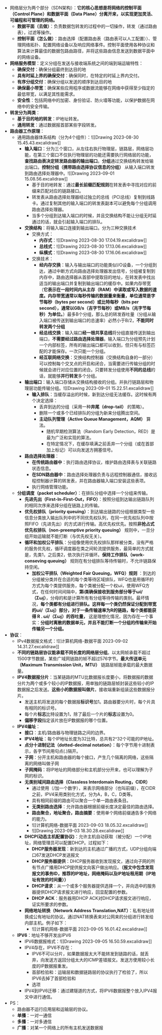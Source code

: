 - 网络层分为两个部分（SDN架构）：**它的核心思想是将网络的控制平面（Control Plane）和数据平面（Data Plane）分离开来，以实现更加灵活、可编程和可管理的网络。**
	- **数据平面（去做）**：负责数据包转发的过程中的一切操作，转发（通过路由表），过滤等操作。
	- **控制平面（怎么做）**：路由选择（配置路由表（路由表可以人工配置））、管理网络拓扑、配置网络设备以及响应网络事件。控制平面使用各种协议和算法来计算最佳的数据包路由路径，并将这些路由信息发送到数据平面中的网络设备。
- **网络服务模型**：定义分组在发送与接收端系统之间的端到端运输特性：
	- **确保交付**：确保分组最终到达目的地
	- **具有时延上界的确保交付**：确保同时，在特定的时延上界内交付。
	- **有序分组交付**：确保分组以发送的顺序到达目的地
	- **确保最小带宽**：确保某些应用程序或数据流能够在网络中获得至少指定的最低带宽，以满足其性能需求。
	- **安全性**：包括网络中的加密、身份验证、防火墙等功能，以保护数据在网络中的安全传输。
- **转发分为两类**：
	- **基于目的地的转发**：IP地址转发。
	- **通用转发**：通过数据报首部某些字段转发。
- **路由器工作原理**：
	- 通用路由器体系结构（分为4个组件）：![[Drawing 2023-08-30 15.45.43.excalidraw]]
		- **输入端口**：分为三个窗口，从左往右执行物理层，链路层，网络层功能，在第三个窗口不仅执行物理层的功能还需要执行网络层的功能，**查找路由表决定转发路由器的输出端口**。**分组**通过交换结构转发给输出端口。**控制分组（携带路由选择协议信息的分组）** 从输入端口转发到路由选择处理器中。![[Drawing 2023-09-01 15.08.56.excalidraw]]
			- 基于目的地转发：通过**最长前缀匹配规则**在转发表中寻找对应的前缀来匹配对应的链路接口。
			- 转发表从路由选择处理器经过独立的总线（PCI总线）复制到线路卡。通过复制其他的输入端口的转发表副本可以避免每个分组调用路由选择处理器。
			- 当多个分组到达输入端口的时候，并且交换结构不能让分组无时延通过的话，就会引起输入端口的排队。
		- **交换结构**：将输入端口连接到输出端口。分为三种交换技术
			- 交换方式：
				- **内存式**：![[Drawing 2023-08-30 17.04.19.excalidraw]]
				- **总线式**：![[Drawing 2023-08-30 17.13.06.excalidraw]]
				- **纵横式**：![[Drawing 2023-08-30 17.16.06.excalidraw]]
			- 交换技术：
				- **经内存交换**：输入与输出端口的功能类似I/O设备，一个分组到达，通过中断方式向路由选择处理器发出信号，分组被复制到内存中，路由选择器从首部中提取目的地址，在转发表中找出适当的输出端口并复制到输出端口的缓存中。如果内存带宽（**它表示在一段时间内从主存（RAM）中读取或写入数据的速度。内存带宽通常以每秒传输的数据量来衡量，单位通常是字节每秒（bytes per second）或比特每秒（bits per second），通常以GB/s（吉字节每秒）或MB/s（兆字节每秒）为单位。**）最多B个分组，那么总的转发吞吐量（分组从输入端口被传送到输出端口的总速率）必然小于B/2，**不能同时转发两个分组**
				- **经总线交换**：输入端口**经一根共享总线**将分组直接传送到输出端口，**不需要经过路由选择处理器**。输入端口为分组预先计划一个内部标签，所有的输出端口都可以收到，但只有与标签匹配的才能保存。一次只能一个分组。
				- **经互联网络交换**：交换结构控制器（交换结构自身的一部分）可以控制每个交叉点的开启和闭合，当需要进行传输分组的时候就会进行对应位置的闭合。只要转发分组使用**不同的总线**的话，就能够**并行转发**多个分组。
		- **输出端口**：输入端口存储从交换结构接收的分组。并执行链路层和物理层功能传输分组。![[Drawing 2023-09-01 15.22.51.excalidraw]]
			- **输入排队**：当缓存溢出的时候，新到达分组无法缓存。这时候有两个决定选择：
				- 丢弃到达的分组（采用一种**弃尾（drop-tail）** 的策略）。
				- 删除一个或多个已经排队的分组为新来分组腾出空间。
				- **主动队列管理（Active Queue Management，AQM）** 算法。
					- 随机早期检测算法（Random Early Detection，RED）是最为广泛和实现的算法。
					- 在特定情况下，在缓存填满之前丢弃一个分组（或在首部加上标记）可以向发送方拥塞信号。
		- **路由选择处理器**：
			- **在传统路由器中**：执行路由选择协议，维护路由选择表与关联链路状态信息。
			- **在SDN路由器中**：路由选择处理器负责与远程控制器通信，接收远程控制器计算的转发表，并在路由器输入端口安装这些表项。
			- 执行网络管理功能。
	- **分组调度（packet scheduler）**：在排队分组中选择一个分组来传输。
		- **先进先出（First-In-First-Out，FIFO）**：按照分组到达输出链路队列的相同次序来选择分组在链路上的传输。
		- **优先权排队（priority queuing）**：到达输出链路的分组根据类型一些信息分类放入输出队列中的不同优先权队列，在同一优先权队列中按照FIFO（先进先出）的方式进行传输。高优先权优先。按照**非抢占式优先权排队（non-preemptive priority queuing）** 规则中，一旦分组开始运输就不能打断（与优先权无关）。
		- **循环和加权公平排队**：分组像使用优先权排队那样被分类，没有严格的服务优先权，循环调度器在类之间轮流提供服务，最简单的方式就是，先类1，之后类2，依次执行并循环。**保持工作排队（work-conseving queuing）** 规则在有分组排队等待传输时，不允许链路保持空闲。
			- **加权公平排队（Weighted Fair Queuing，WFQ）规则** ：到达的分组被分类并在合适的每个类等待区域排队，WFQ也是用循环的方式为每个类提供服务，每个类被分配一个权ωi，使用WFQ方式，在任何时间间隔中，**第i类确保接收到服务部分等于ωi/（Σωj）**，分母的和是计算所有有分组等待传输的类别。最坏情况，**每个类都有分组进行排队。这样每一个类仍然保证分配到带宽的ωi/（Σωj）部分，对于一条传输速率为R的链路，每个类都能获得   R . ωi/（Σωj）的吞吐量，** 这是理想化情况，因为存在一个事实：**分组时离散的数据单元，并且不能打断一个分组的传输来开始传输另一个分组。** 
- **协议**：
	- IPv4数据报文格式：![[计算机网络-数据平面 2023-09-02 14.31.27.excalidraw]]
	- **不同的链路层协议能承载不同长度的网络层分组**。以太网帧承载不超过1500字节数据，某些广域网链路的帧不超过576字节。**最大传送单元（Maximum Transmission Unit，MTU）** 链路层帧能承载的最大数据量。
	- **IPV4数据报分片**：当某链路的MTU比数据报长度要小，将数据报的数据分片为两个或多个较小的IP数据报，用单独的链路层帧封装这些较小的IP数据报之后发送。**这些小的数据报叫做片**。接收端重新组装这些数据报分片。
		- 发送主机将发送的每个数据报**标识号**加1。路由器要分片时，每个片具有相同的标识号。
		- 每个片**标志**比特设置为1，除了最后一个片的**标志**设置为0。
		- **偏移字段**指定该片放在IP数据报的哪个位置。
	- **IPV4编址**：
		- **接口**：主机/路由器与物理链路之间的边界。
		- **IPV4地址**：每个IP地址长度为32比特，总共有2^32个可能的IP地址。
		- **点分十进制记法（dotted-decimal notation）**：每个字节用十进制表示，各字节间用句点(.)隔开。
		- **子网**：分开主机和路由器的每个接口，产生几个隔离的网络，这些隔离的网络叫做子网
		- **子网掩码**：将IP地址的网络部分和主机部分分开来，也可以理解为子网的标识。
		- **无类别域间路由选择（Classless Interdomain Routing，CIDR）** 
			- 通过使用（/加一个数字），来表示网络部分（也叫前缀），在CIDR之前，IPV4采用类别化方式，分为A，B，C，D类等。
			- 具有相同前缀的路由可以聚合一个单一路由表条目。
			- **无类别路由选择**：允许路由器根据前缀长度决定最佳的路由选择。
			- **路由聚合，地址聚合，路由摘要**：使用单个网络前缀通告多个网络的能力。
			- ![[计算机网络-数据平面 2023-09-03 18.05.32.excalidraw]]
			- ![[Drawing 2023-09-03 18.30.28.excalidraw]]
		- **DHCP(动态主机配置协议)**：允许主机自动获取（被分配）一个IP地址，网络管理员可以配置DHCP。过程如下：
			- **DHCP服务器发现**：新到达的主机通过广播的方式，UDP分组向端口67发送DHCP发送报文
			- **DHCP服务器提供**：DHCP服务器收到发现报文，通过向子网的所有节点广播用DHCP提供报文向客户做出响应。**（报文中包含发现报文的事务ID，推荐的IP地址，网络掩码以及IP地址租用期（IP地址有效的时间量））**
			- **DHCP请求**：从一个或多个服务器提供选择一个，并向选中的服务器提供DHCP请求报文进行响应，回显配置的参数。
			-  **DHCP ACK**：服务器用DHCP ACK对DHCP请求报文进行响应，证实所要求的参数。
		- **网络地址转换（Network Address Translation,NAT）**：私有地址转换成公有地址的协议。通过NAT转换表来对公网来的分组进行转发给内部主机。例子如下：
			- ![[计算机网络-数据平面 2023-09-05 16.01.42.excalidraw]]
	- **IPV6**：地址不够开发出IPV6
		- IPV6数据报格式：![[Drawing 2023-09-05 16.50.59.excalidraw]]
		- IPV4存在，IPV6不存在：
			- IPV6不可以分片，如果数据报太大不能转发到链路的话，就丢弃，向发送方返回分组太大的ICMP差错报文。发送方使用较小长度的IP数据报重发。
			- 首部检验和：运输层和数据链路层的协议执行了检验了，所以IPV6去掉了首部检验和
			- 选项
		- IPV4到IPV6迁移：通过建隧道的方式，将IPV6数据报整个放入IPV4报文中进行通信。
- PS：
	- 路由器不运行应用层和运输层的协议。
	- **单播**：一对一通信
	- **多播**：一对多通信
	- **广播**：对某一个网络上的所有主机发送数据报